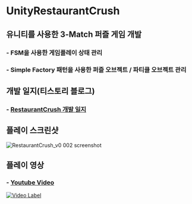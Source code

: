 # UnityRestaurantCrush

## 유니티를 사용한 3-Match 퍼즐 게임 개발

### - FSM을 사용한 게임플레이 상태 관리
### - Simple Factory 패턴을 사용한 퍼즐 오브젝트 / 파티클 오브젝트 관리

## 개발 일지(티스토리 블로그)
### - <a href="https://mist16.tistory.com/category/%EA%B2%8C%EC%9E%84%EA%B0%9C%EB%B0%9C/RestaurantCrush" target="_blank"> RestaurantCrush 개발 일지</a>

## 플레이 스크린샷

![RestaurantCrush_v0 002 screenshot](https://user-images.githubusercontent.com/30260233/157129809-aa14367f-0f50-4ba2-8037-e0b139017ca4.PNG)


## 플레이 영상
### - <a href="https://www.youtube.com/watch?v=bWaBLhJW3Vw" target="_blank"> Youtube Video </a>
[![Video Label](http://img.youtube.com/vi/bWaBLhJW3Vw/0.jpg)](https://www.youtube.com/watch?v=bWaBLhJW3Vw)

<br/>

